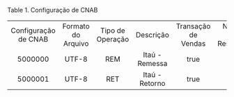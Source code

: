 <div id="d122362e1" class="table">

<div class="table-title">

Table 1. Configuração de
CNAB

</div>

<div class="table-contents">

|                      |                    |                  |                |                     |                 |                 |
| :------------------: | :----------------: | :--------------: | :------------: | :-----------------: | :-------------: | :-------------: |
| Configuração de CNAB | Formato do Arquivo | Tipo de Operação |   Descrição    | Transação de Vendas | Nível de Resumo | Processar Agora |
|       5000000        |       UTF-8        |       REM        | Itaú - Remessa |        true         |                 |      false      |
|       5000001        |       UTF-8        |       RET        | Itaú - Retorno |        true         |                 |      false      |

</div>

</div>
